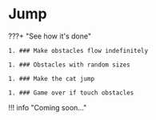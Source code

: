 # **Jump**

???+ "See how it's done"
    
    1. ### Make obstacles flow indefinitely

    1. ### Obstacles with random sizes

    1. ### Make the cat jump

    1. ### Game over if touch obstacles

!!! info "Coming soon..."